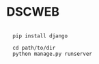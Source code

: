 # DSCWEB
<code>
  pip install django
</code>

<code>
  cd path/to/dir 
  python manage.py runserver
  
</code>
